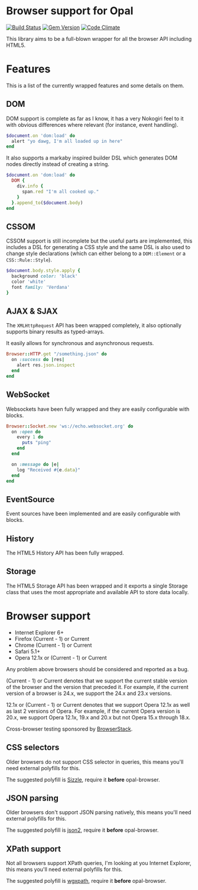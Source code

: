 Browser support for Opal
========================

[![Build Status](https://secure.travis-ci.org/opal/opal-browser.png?branch=master)](http://travis-ci.org/opal/opal-browser)
[![Gem Version](https://badge.fury.io/rb/opal-browser.png)](http://badge.fury.io/rb/opal-browser)
[![Code Climate](https://codeclimate.com/github/opal/opal-browser.png)](https://codeclimate.com/github/opal/opal-browser)

This library aims to be a full-blown wrapper for all the browser API including
HTML5.

Features
========
This is a list of the currently wrapped features and some details on them.

DOM
---
DOM support is complete as far as I know, it has a very Nokogiri feel to it
with obvious differences where relevant (for instance, event handling).

```ruby
$document.on 'dom:load' do
  alert "yo dawg, I'm all loaded up in here"
end
```

It also supports a markaby inspired builder DSL which generates DOM nodes
directly instead of creating a string.

```ruby
$document.on 'dom:load' do
  DOM {
    div.info {
      span.red "I'm all cooked up."
    }
  }.append_to($document.body)
end
```

CSSOM
-----
CSSOM support is still incomplete but the useful parts are implemented, this
includes a DSL for generating a CSS style and the same DSL is also used to
change style declarations (which can either belong to a `DOM::Element` or a
`CSS::Rule::Style`).

```ruby
$document.body.style.apply {
  background color: 'black'
  color 'white'
  font family: 'Verdana'
}
```

AJAX & SJAX
-----------
The `XMLHttpRequest` API has been wrapped completely, it also optionally
supports binary results as typed-arrays.

It easily allows for synchronous and asynchronous requests.

```ruby
Browser::HTTP.get "/something.json" do
  on :success do |res|
    alert res.json.inspect
  end
end
```

WebSocket
---------
Websockets have been fully wrapped and they are easily configurable with
blocks.

```ruby
Browser::Socket.new 'ws://echo.websocket.org' do
  on :open do
    every 1 do
      puts "ping"
    end
  end

  on :message do |e|
    log "Received #{e.data}"
  end
end
```

EventSource
-----------
Event sources have been implemented and are easily configurable with blocks.

History
-------
The HTML5 History API has been fully wrapped.

Storage
-------
The HTML5 Storage API has been wrapped and it exports a single Storage class
that uses the most appropriate and available API to store data locally.

Browser support
===============

* Internet Explorer 6+
* Firefox (Current - 1) or Current
* Chrome (Current - 1) or Current
* Safari 5.1+
* Opera 12.1x or (Current - 1) or Current

Any problem above browsers should be considered and reported as a bug.

(Current - 1) or Current denotes that we support the current stable version of
the browser and the version that preceded it. For example, if the current
version of a browser is 24.x, we support the 24.x and 23.x versions.

12.1x or (Current - 1) or Current denotes that we support Opera 12.1x as well
as last 2 versions of Opera. For example, if the current Opera version is 20.x,
we support Opera 12.1x, 19.x and 20.x but not Opera 15.x through 18.x.

Cross-browser testing sponsored by [BrowserStack](http://browserstack.com).

CSS selectors
-------------
Older browsers do not support CSS selector in queries, this means you'll need
external polyfills for this.

The suggested polyfill is [Sizzle](http://sizzlejs.com/), require it **before**
opal-browser.

JSON parsing
------------
Older browsers don't support JSON parsing natively, this means you'll need
external polyfills for this.

The suggested polyfill is [json2](https://github.com/douglascrockford/JSON-js),
require it **before** opal-browser.

XPath support
-------------
Not all browsers support XPath queries, I'm looking at you Internet Explorer,
this means you'll need external polyfills for this.

The suggested polyfill is
[wgxpath](https://code.google.com/p/wicked-good-xpath/), require it **before**
opal-browser.
